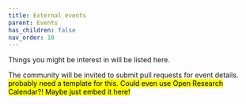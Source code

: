 ```yaml
---
title: External events
parent: Events
has_children: false
nav_order: 10
---
```


Things you might be interest in will be listed here.

The community will be invited to submit pull requests for event details. <mark> probably need a template for this. Could even use Open Research Calendar?! Maybe just embed it here!</mark>
